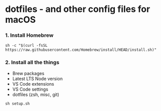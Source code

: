 # dotfiles - and other config files for macOS

### 1. Install Homebrew

```
sh -c "$(curl -fsSL https://raw.githubusercontent.com/Homebrew/install/HEAD/install.sh)"
```

### 2. Install all the things

- Brew packages
- Latest LTS Node version
- VS Code extensions
- VS Code settings
- dotfiles (zsh, misc, git)

```
sh setup.sh
```
